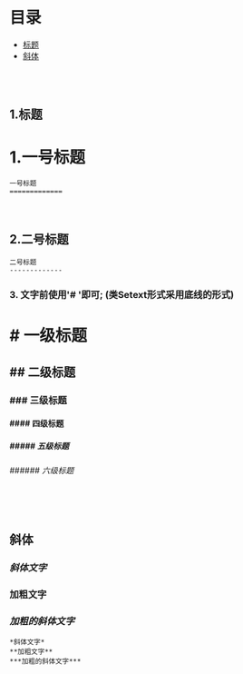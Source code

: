 # 目录
  - [标题](#title)
  - [斜体](#xieti)

<br/><br/>

## 1.<span id = "title">**标题**</span>
  1.一号标题
  =============

  ```string
  一号标题
  =============
  ```
  </br>

  2.二号标题
  -------------

  ```string
  二号标题
  -------------
  ```
  ### 3. 文字前使用'# '即可; (类Setext形式采用底线的形式)
  # # 一级标题
  ## ## 二级标题
  ### ### 三级标题 
  #### #### 四级标题 
  ##### ##### 五级标题 
  ###### ###### 六级标题

  <br/><br/>

## <span id = "xieti">**斜体**</span>
### *斜体文字*
### **加粗文字**
### ***加粗的斜体文字***
```string
*斜体文字*
**加粗文字**
***加粗的斜体文字***
```
